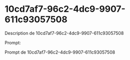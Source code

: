 # 10cd7af7-96c2-4dc9-9907-611c93057508

Description de 10cd7af7-96c2-4dc9-9907-611c93057508

Prompt:

Prompt de 10cd7af7-96c2-4dc9-9907-611c93057508